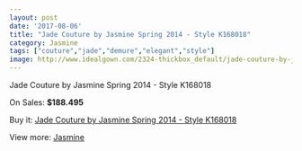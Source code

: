 ```yaml
---
layout: post
date: '2017-08-06'
title: "Jade Couture by Jasmine Spring 2014 - Style K168018"
category: Jasmine
tags: ["couture","jade","demure","elegant","style"]
image: http://www.idealgown.com/2324-thickbox_default/jade-couture-by-jasmine-spring-2014-style-k168018.jpg
---
```

Jade Couture by Jasmine Spring 2014 - Style K168018

On Sales: **$188.495**
<a href="https://www.idealgown.com/en/jasmine/1088-jade-couture-by-jasmine-spring-2014-style-k168018.html"><amp-img layout="responsive" width="600" height="600" src="//www.idealgown.com/2324-thickbox_default/jade-couture-by-jasmine-spring-2014-style-k168018.jpg" alt="Jade Couture by Jasmine Spring 2014 - Style K168018 0" /></a>
<a href="https://www.idealgown.com/en/jasmine/1088-jade-couture-by-jasmine-spring-2014-style-k168018.html"><amp-img layout="responsive" width="600" height="600" src="//www.idealgown.com/2325-thickbox_default/jade-couture-by-jasmine-spring-2014-style-k168018.jpg" alt="Jade Couture by Jasmine Spring 2014 - Style K168018 1" /></a>

Buy it: [Jade Couture by Jasmine Spring 2014 - Style K168018](https://www.idealgown.com/en/jasmine/1088-jade-couture-by-jasmine-spring-2014-style-k168018.html "Jade Couture by Jasmine Spring 2014 - Style K168018")

View more: [Jasmine](https://www.idealgown.com/en/14-jasmine "Jasmine")